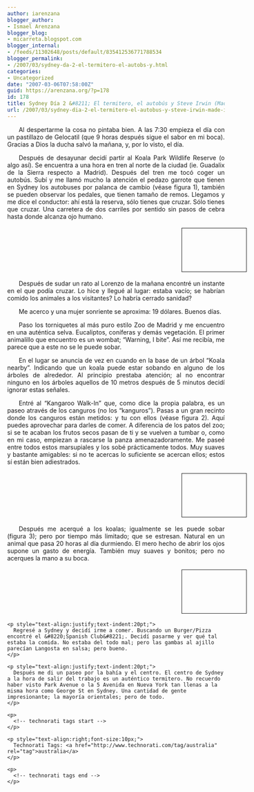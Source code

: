 ```yaml
---
author: iarenzana
blogger_author:
- Ismael Arenzana
blogger_blog:
- micarreta.blogspot.com
blogger_internal:
- /feeds/11302648/posts/default/835412536771788534
blogger_permalink:
- /2007/03/sydney-da-2-el-termitero-el-autobs-y.html
categories:
- Uncategorized
date: "2007-03-06T07:58:00Z"
guid: https://arenzana.org/?p=178
id: 178
title: Sydney Día 2 &#8211; El termitero, el autobús y Steve Irwin (Made in Spain)
url: /2007/03/sydney-dia-2-el-termitero-el-autobus-y-steve-irwin-made-in-spain/
---
```

<p style="text-align:justify;text-indent:20pt;">
  Al despertarme la cosa no pintaba bien. A las 7:30 empieza el día con un pastillazo de Gelocatil (que 9 horas después sigue el sabor en mi boca). Gracias a Dios la ducha salvó la mañana, y, por lo visto, el día.
</p>

<p style="text-align:justify;text-indent:20pt;">
  Después de desayunar decidí partir al Koala Park Wildlife Reserve (o algo así). Se encuentra a una hora en tren al norte de la ciudad (ie. Guadalix de la Sierra respecto a Madrid). Después del tren me tocó coger un autobús. Subí y me llamó mucho la atención el pedazo garrote que tienen en Sydney los autobuses por palanca de cambio (véase figura 1), también se pueden observar los pedales, que tienen tamaño de remos. Llegamos y me dice el conductor: ahí está la reserva, sólo tienes que cruzar. Sólo tienes que cruzar. Una carretera de dos carriles por sentido sin pasos de cebra hasta donde alcanza ojo humano.
</p>

<p style="text-indent:300pt;">
  <a href="http://farm1.static.flickr.com/181/412401816_fc81e6d5e2_b.jpg"><img loading="lazy" src="http://farm1.static.flickr.com/181/412401816_fc81e6d5e2_b.jpg" height="100" width="149" border="1" hspace="4" vspace="4" alt="412401816 Fc81E6D5E2 B" /></a>
</p>

<p style="text-align:justify;text-indent:20pt;">
  Después de sudar un rato al Lorenzo de la mañana encontré un instante en el que podía cruzar. Lo hice y llegué al lugar: estaba vacío; se habrían comido los animales a los visitantes? Lo habría cerrado sanidad?
</p>

<p style="text-align:justify;text-indent:20pt;">
  Me acerco y una mujer sonriente se aproxima: 19 dólares. Buenos días.
</p>

<p style="text-align:justify;text-indent:20pt;">
  Paso los torniquetes al más puro estilo Zoo de Madrid y me encuentro en una auténtica selva. Eucaliptos, coníferas y demás vegetación. El primer animalillo que encuentro es un wombat; &#8220;Warning, I bite&#8221;. Así me recibía, me parece que a este no se le puede sobar.
</p>

<p style="text-align:justify;text-indent:20pt;">
  En el lugar se anuncia de vez en cuando en la base de un árbol &#8220;Koala nearby&#8221;. Indicando que un koala puede estar sobando en alguno de los árboles de alrededor. Al principio prestaba atención; al no encontrar ninguno en los árboles aquellos de 10 metros después de 5 minutos decidí ignorar estas señales.
</p>

<p style="text-align:justify;text-indent:20pt;">
  Entré al &#8220;Kangaroo Walk-In&#8221; que, como dice la propia palabra, es un paseo através de los canguros (no los &#8220;kanguros&#8221;). Pasas a un gran recinto donde los canguros están metidos: y tu con ellos (véase figura 2). Aquí puedes aprovechar para darles de comer. A diferencia de los patos del zoo; si se te acaban los frutos secos pasan de ti y se vuelven a tumbar o, como en mi caso, empiezan a rascarse la panza amenazadoramente. Me paseé entre todos estos marsupiales y los sobé prácticamente todos. Muy suaves y bastante amigables: si no te acercas lo suficiente se acercan ellos; estos sí están bien adiestrados.
</p>

<p style="text-align:justify;text-indent:20pt;">
  <p style="text-align:justify;text-indent:300pt;">
    <a href="http://farm1.static.flickr.com/167/412397094_8113b635ec_b.jpg"><img loading="lazy" src="http://farm1.static.flickr.com/167/412397094_8113b635ec_b.jpg" height="100" width="149" border="1" hspace="4" vspace="4" alt="412397094 8113B635Ec B" /></a><span style="font-size:0pt;"><br /> </span>
  </p>
  
  <p style="text-align:justify;text-indent:20pt;">
    Después me acerqué a los koalas; igualmente se les puede sobar (figura 3); pero por tiempo más limitado; que se estresan. Natural en un animal que pasa 20 horas al día durmiendo. El mero hecho de abrir los ojos supone un gasto de energía. También muy suaves y bonitos; pero no acerques la mano a su boca.
  </p>
  
  <p style="text-align:justify;text-indent:20pt;">
    <p style="text-indent:300pt;">
      <a href="http://farm1.static.flickr.com/184/412399602_6381042730_b.jpg"><img loading="lazy" src="http://farm1.static.flickr.com/184/412399602_6381042730_b.jpg" height="100" width="149" border="1" hspace="4" vspace="4" alt="412399602 6381042730 B" /></a>
    </p>
    
    <p style="text-align:justify;text-indent:20pt;">
      Regresé a Sydney y decidí irme a comer. Buscando un Burger/Pizza encontré el &#8220;Spanish Club&#8221;. Decidí pasarme y ver qué tal estaba la comida. No estaba del todo mal; pero las gambas al ajillo parecían Langosta en salsa; pero bueno.
    </p>
    
    <p style="text-align:justify;text-indent:20pt;">
      Después me di un paseo por la bahía y el centro. El centro de Sydney a la hora de salir del trabajo es un auténtico termitero. No recuerdo haber visto Park Avenue o la 5 Avenida en Nueva York tan llenas a la misma hora como George St en Sydney. Una cantidad de gente impresionante; la mayoría orientales; pero de todo.
    </p>
    
    <p>
      <!-- technorati tags start -->
    </p>
    
    <p style="text-align:right;font-size:10px;">
      Technorati Tags: <a href="http://www.technorati.com/tag/australia" rel="tag">australia</a>
    </p>
    
    <p>
      <!-- technorati tags end -->
    </p>